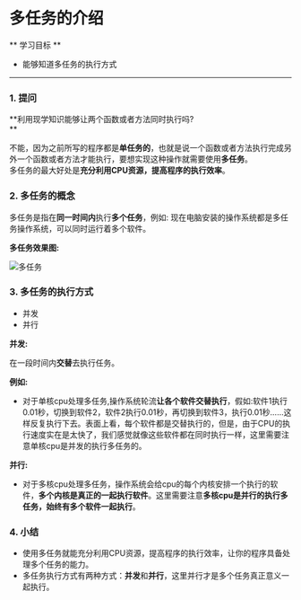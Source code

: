 # 多任务的介绍

** 学习目标 **

* 能够知道多任务的执行方式

---

### 1. 提问

**利用现学知识能够让两个函数或者方法同时执行吗?  
**

不能，因为之前所写的程序都是**单任务的**，也就是说一个函数或者方法执行完成另外一个函数或者方法才能执行，要想实现这种操作就需要使用**多任务**。  
多任务的最大好处是**充分利用CPU资源，提高程序的执行效率**。

### 2. 多任务的概念

多任务是指在**同一时间内**执行**多个任务**，例如: 现在电脑安装的操作系统都是多任务操作系统，可以同时运行着多个软件。

**多任务效果图:**

![多任务](https://tva1.sinaimg.cn/large/e6c9d24ely1h0k3gi4qrdj20k103sglv.jpg)

### 3. 多任务的执行方式

* 并发
* 并行

**并发:**

在一段时间内**交替**去执行任务。

**例如:**

- 对于单核cpu处理多任务,操作系统轮流**让各个软件交替执行**，假如:软件1执行0.01秒，切换到软件2，软件2执行0.01秒，再切换到软件3，执行0.01秒……这样反复执行下去。表面上看，每个软件都是交替执行的，但是，由于CPU的执行速度实在是太快了，我们感觉就像这些软件都在同时执行一样，这里需要注意单核cpu是并发的执行多任务的。

**并行:**

- 对于多核cpu处理多任务，操作系统会给cpu的每个内核安排一个执行的软件，**多个内核是真正的一起执行软件**。这里需要注意**多核cpu是并行的执行多任务，始终有多个软件一起执行**。

### 4. 小结

* 使用多任务就能充分利用CPU资源，提高程序的执行效率，让你的程序具备处理多个任务的能力。
* 多任务执行方式有两种方式：**并发**和**并行**，这里并行才是多个任务真正意义一起执行。


